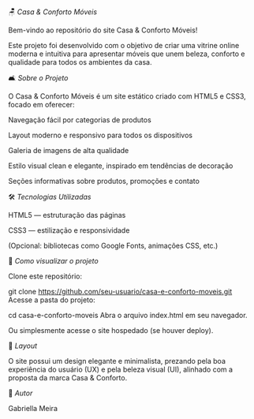 🪑 *Casa & Conforto Móveis*


Bem-vindo ao repositório do site Casa & Conforto Móveis!

Este projeto foi desenvolvido com o objetivo de criar uma vitrine online moderna e intuitiva para apresentar móveis que unem beleza,
conforto e qualidade para todos os ambientes da casa.


🛋️ *Sobre o Projeto*


O Casa & Conforto Móveis é um site estático criado com HTML5 e CSS3, focado em oferecer:

Navegação fácil por categorias de produtos

Layout moderno e responsivo para todos os dispositivos

Galeria de imagens de alta qualidade

Estilo visual clean e elegante, inspirado em tendências de decoração

Seções informativas sobre produtos, promoções e contato


🛠️ *Tecnologias Utilizadas*


HTML5 — estruturação das páginas

CSS3 — estilização e responsividade

(Opcional: bibliotecas como Google Fonts, animações CSS, etc.)


🚀 *Como visualizar o projeto*

Clone este repositório:

git clone https://github.com/seu-usuario/casa-e-conforto-moveis.git
Acesse a pasta do projeto:

cd casa-e-conforto-moveis
Abra o arquivo index.html em seu navegador.

Ou simplesmente acesse o site hospedado (se houver deploy).


🎨 *Layout*

O site possui um design elegante e minimalista, prezando pela boa experiência do usuário (UX) e pela beleza visual (UI), 
alinhado com a proposta da marca Casa & Conforto.


👥 *Autor*

Gabriella Meira

